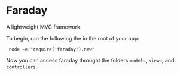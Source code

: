 Faraday
=======
A lightweight MVC framework.

To begin, run the following the in the root of your app:

<code><pre>
    node -e "require('faraday').new"
</pre></code>

Now you can access faraday throught the folders <code>models</code>, <code>views</code>, and <code>controllers</code>.